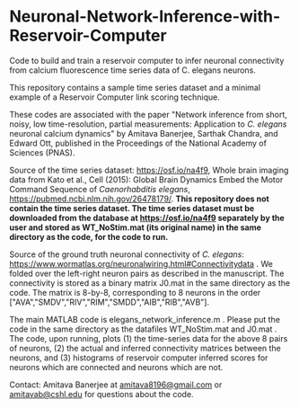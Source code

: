 # Neuronal-Network-Inference-with-Reservoir-Computer
Code to build and train a reservoir computer to infer neuronal connectivity from calcium fluorescence time series data of C. elegans neurons.

This repository contains a sample time series dataset and a minimal example of a Reservoir Computer link scoring technique.

These codes are associated with the paper "Network inference from short, noisy, low time-resolution, partial measurements: Application to *C. elegans* neuronal calcium dynamics" by Amitava Banerjee, Sarthak Chandra, and Edward Ott, published in the Proceedings of the National Academy of Sciences (PNAS).

Source of the time series dataset: https://osf.io/na4f9, Whole brain imaging data from Kato et al., Cell (2015): Global Brain Dynamics Embed the Motor Command Sequence of *Caenorhabditis elegans*, https://pubmed.ncbi.nlm.nih.gov/26478179/. **This repository does not contain the time series dataset. The time series dataset must be downloaded from the database at https://osf.io/na4f9 separately by the user and stored as WT_NoStim.mat (its original name) in the same directory as the code, for the code to run.**

Source of the ground truth neuronal connectivity of *C. elegans*: https://www.wormatlas.org/neuronalwiring.html#Connectivitydata . We folded over the left-right neuron pairs as described in the manuscript. The connectivity is stored as a binary matrix J0.mat in the same directory as the code. The matrix is 8-by-8, corresponding to 8 neurons in the order ["AVA","SMDV","RIV","RIM","SMDD","AIB","RIB","AVB"].

The main MATLAB code is elegans_network_inference.m . Please put the code in the same directory as the datafiles WT_NoStim.mat and J0.mat . The code, upon running, plots (1) the time-series data for the above 8 pairs of neurons, (2) the actual and inferred connectivity matrices between the neurons, and (3) histograms of reservoir computer inferred scores for neurons which are connected and neurons which are not.

Contact: Amitava Banerjee at amitava8196@gmail.com or amitavab@cshl.edu for questions about the code.
